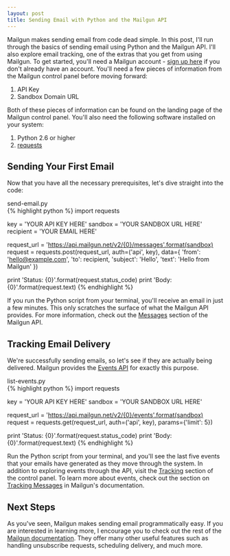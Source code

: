 ```yaml
---
layout: post
title: Sending Email with Python and the Mailgun API
---
```


Mailgun makes sending email from code dead simple. In this post, I'll run
through the basics of sending email using Python and the Mailgun API. I'll also
explore email tracking, one of the extras that you get from using Mailgun. To
get started, you'll need a Mailgun account - [sign up here](https://mailgun.com/signup)
if you don't already have an account. You'll need a few pieces of information
from the Mailgun control panel before moving forward:

1. API Key
2. Sandbox Domain URL

Both of these pieces of information can be found on the landing page of the
Mailgun control panel. You'll also need the following software installed on your
system:

1. Python 2.6 or higher
2. [requests](https://pypi.python.org/pypi/requests)

## Sending Your First Email

Now that you have all the necessary prerequisites, let's dive straight into the code:

<figcaption>send-email.py</figcaption>
{% highlight python %}
import requests

key = 'YOUR API KEY HERE'
sandbox = 'YOUR SANDBOX URL HERE'
recipient = 'YOUR EMAIL HERE'

request_url = 'https://api.mailgun.net/v2/{0}/messages'.format(sandbox)
request = requests.post(request_url, auth=('api', key), data={
    'from': 'hello@example.com',
    'to': recipient,
    'subject': 'Hello',
    'text': 'Hello from Mailgun'
})

print 'Status: {0}'.format(request.status_code)
print 'Body:   {0}'.format(request.text)
{% endhighlight %}

If you run the Python script from your terminal, you'll receive an email in just
a few minutes. This only scratches the surface of what the Mailgun API provides.
For more information, check out the [Messages](http://documentation.mailgun.com/api-sending.html)
section of the Mailgun API.

## Tracking Email Delivery

We're successfully sending emails, so let's see if they are actually being
delivered. Mailgun provides the [Events API](http://documentation.mailgun.com/api-events.html)
for exactly this purpose.

<figcaption>list-events.py</figcaption>
{% highlight python %}
import requests

key = 'YOUR API KEY HERE'
sandbox = 'YOUR SANDBOX URL HERE'

request_url = 'https://api.mailgun.net/v2/{0}/events'.format(sandbox)
request = requests.get(request_url, auth=('api', key), params={'limit': 5})

print 'Status: {0}'.format(request.status_code)
print 'Body:   {0}'.format(request.text)
{% endhighlight %}

Run the Python script from your terminal, and you'll see the last five events
that your emails have generated as they move through the system. In addition to
exploring events through the API, visit the [Tracking](https://mailgun.com/cp/stats)
section of the control panel. To learn more about events, check out the section
on [Tracking Messages](http://documentation.mailgun.com/user_manual.html#tracking-messages)
in Mailgun's documentation.

## Next Steps

As you've seen, Mailgun makes sending email programmatically easy. If you are
interested in learning more, I encourage you to check out the rest of the
[Mailgun documentation](http://documentation.mailgun.com). They offer many other
useful features such as handling unsubscribe requests, scheduling delivery, and
much more.
